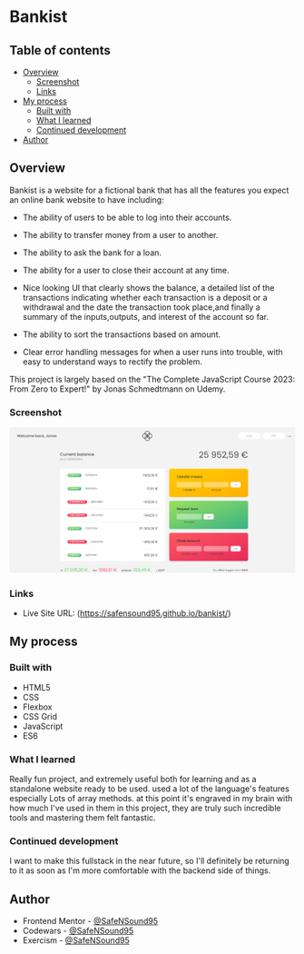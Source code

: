 # Bankist

## Table of contents

- [Overview](#overview)
  - [Screenshot](#screenshot)
  - [Links](#links)
- [My process](#my-process)
  - [Built with](#built-with)
  - [What I learned](#what-i-learned)
  - [Continued development](#continued-development)
- [Author](#author)

## Overview

Bankist is a website for a fictional bank that has all the features you expect an online bank website to have including:

- The ability of users to be able to log into their accounts.

- The ability to transfer money from a user to another.

- The ability to ask the bank for a loan.

- The ability for a user to close their account at any time.

- Nice looking UI that clearly shows the balance, a detailed list of the transactions indicating whether each transaction is a deposit or a withdrawal and the date the transaction took place,and finally a summary of the inputs,outputs, and interest of the account so far.

- The ability to sort the transactions based on amount.

- Clear error handling messages for when a user runs into trouble, with easy to understand ways to rectify the problem.

This project is largely based on the "The Complete JavaScript Course 2023: From Zero to Expert!" by Jonas Schmedtmann on Udemy.

### Screenshot

![](bankist.png)

### Links

- Live Site URL: (https://safensound95.github.io/bankist/)

## My process

### Built with

- HTML5
- CSS
- Flexbox
- CSS Grid
- JavaScript
- ES6

### What I learned

Really fun project, and extremely useful both for learning and as a standalone website ready to be used.
used a lot of the language's features especially Lots of array methods. at this point it's engraved in my brain with how much I've used in them in this project, they are truly such incredible tools and mastering them felt fantastic.

### Continued development

I want to make this fullstack in the near future, so I'll definitely be returning to it as soon as I'm more comfortable with the backend side of things.

## Author

- Frontend Mentor - [@SafeNSound95](https://www.frontendmentor.io/profile/SafeNSound95)
- Codewars - [@SafeNSound95](https://www.codewars.com/users/SafeNSound95)
- Exercism - [@SafeNSound95](https://exercism.org/profiles/SafeNSound95)
